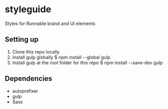 # styleguide

Styles for Runnable brand and UI elements

## Setting up

1. Clone this repo locally
2. Install gulp globally
        $ npm install --global gulp
3. Install gulp at the root folder for this repo
        $ npm install --save-dev gulp

## Dependencies

- autoprefixer
- gulp
- Sass
